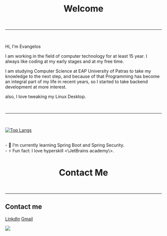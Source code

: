<!--
**EvangelosBatsalis/EvangelosBatsalis** is a ✨ _special_ ✨ repository because its `README.md` (this file) appears on your GitHub profile.

Here are some ideas to get you started:




- 🔭 I’m currently working on ...
- 🌱 I’m currently learning ...
- 👯 I’m looking to collaborate on ...
- 🤔 I’m looking for help with ...
- 💬 Ask me about ...
- 📫 How to reach me: ...
- 😄 Pronouns: ...
- ⚡ Fun fact: ...

-->
<!DOCTYPE html>
<html>
<head>
	<!--
<style>
.button {
  background-color: #0077B6;
  border: solid;
  color: white;
  padding: 10px 32px;
  text-align: center;
  text-decoration: none;
  display: inline-block;
  font-size: 16px;
  /* margin: 4px 2px; */
  cursor: pointer;
}
.button:hover{
	background-color:#023e8a;
}
</style>
	-->
</head>
<body>

<h1 align="center"> Welcome </h1>
<br>
<hr>
<br>
<p>Hi, I'm Evangelos</p>

<p>I am working in the field of computer technology for at least 15 year. I always like coding at my early stages and at my free time.</p>
<p>I am studying Computer Science at EAP University of Patras to take my knowledge to the next step, and because of that Programming has become an integral part of my life in recent years, so I started to take backend development at more interest.</p>  
<p>also, I love tweaking my Linux Desktop.</p>
<br>
<hr>
<br>

[![Top Langs](https://github-readme-stats.vercel.app/api/top-langs/?username=EvangelosBatsalis&layout=compact)](https://github.com/anuraghazra/github-readme-stats)

<br>
- 🌱 I’m currently learning Spring Boot and Spring Security.
<br>
- ⚡ Fun fact: I love hyperskill <\JetBrains academy\>.
<br>
<h1 align="center">Contact Me</h1>
<br>
<hr>

<h2>Contact me</h2>

<!-- <button>Default Button</button> -->
<a href="https://www.linkedin.com/in/evangelos-batsalis/" class="button" target="_blank">LinkdIn</a>
<a href="mailto:vbatsalis@gmail.com" class="button">Gmail</a>
	
<a href="https://www.linkedin.com/in/EvangelosBatsalis/" rel="nofollow">
<img src="https://camo.githubusercontent.com/a493f6833f99fb3c85788d6d9305e6b7a42b838e5ee5d138fd9a8214a7e77472/68747470733a2f2f696d672e736869656c64732e696f2f62616467652f6c696e6b6564696e2d2532333030373742352e7376673f267374796c653d666f722d7468652d6261646765266c6f676f3d6c696e6b6564696e266c6f676f436f6c6f723d7768697465" data-canonical-src="https://img.shields.io/badge/linkedin-%230077B5.svg?&amp;style=for-the-badge&amp;logo=linkedin&amp;logoColor=white" style="max-width: 100%;"></a>

</body>
</html>
